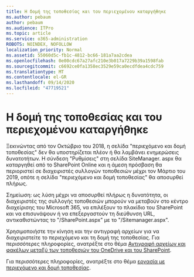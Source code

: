 ```yaml
---
title: Η δομή της τοποθεσίας και του περιεχομένου καταργήθηκε
ms.author: pebaum
author: pebaum
ms.audience: ITPro
ms.topic: article
ms.service: o365-administration
ROBOTS: NOINDEX, NOFOLLOW
localization_priority: Normal
ms.assetid: 55060d5c-fb1c-4812-bc66-181a7aa2cdea
ms.openlocfilehash: 0e00cdc67a27afc210e3b017a7229b39a1598fab
ms.sourcegitcommit: c6692ce0fa1358ec3529e59ca0ecdfdea4cdc759
ms.translationtype: MT
ms.contentlocale: el-GR
ms.lasthandoff: 09/14/2020
ms.locfileid: "47719521"
---
```

# <a name="site-and-content-structure-removed"></a>Η δομή της τοποθεσίας και του περιεχομένου καταργήθηκε

Ξεκινώντας από τον Οκτώβριο του 2018, η σελίδα "περιεχόμενο και δομή τοποθεσίας" δεν θα υποστηρίζεται πλέον ή θα λαμβάνει ενημερώσεις δυνατοτήτων. Η σύνδεση "Ρυθμίσεις" στη σελίδα SiteManager. aspx θα καταργηθεί από το SharePoint Online και η άμεση πρόσβαση θα περιοριστεί σε διαχειριστές συλλογών τοποθεσιών μέχρι τον Μάρτιο του 2019, οπότε η σελίδα "περιεχόμενο και δομή τοποθεσίας" θα αποσυρθεί πλήρως. 

Σημείωση: ως λύση μέχρι να αποσυρθεί πλήρως η δυνατότητα, οι διαχειριστές της συλλογής τοποθεσιών μπορούν να μεταβούν στο κέντρο διαχείρισης του Microsoft 365, να επιλέξουν το πλακίδιο του SharePoint και να επισυνάψουν ή να επεξεργαστούν τη διεύθυνση URL, αντικαθιστώντας το "/SharePoint.aspx" με το "/Sitemanager.aspx". 


Χρησιμοποιήστε την κίνηση και την αντιγραφή αρχείων για να διαχειριστείτε το περιεχόμενο και τη δομή της τοποθεσίας. Για περισσότερες πληροφορίες, ανατρέξτε στο θέμα [Αντιγραφή αρχείων και φακέλων μεταξύ των τοποθεσιών του OneDrive και του SharePoint](https://support.office.com/article/copy-files-and-folders-between-onedrive-and-sharepoint-sites-67a6323e-7fd4-4254-99a8-35613492a82f). 

Για περισσότερες πληροφορίες, ανατρέξτε στο θέμα [εργασία με περιεχόμενο και δομή τοποθεσίας](https://support.office.com/article/Work-with-site-content-and-structure-30fcaad9-02b1-4347-8b03-e1ccc5a4c19f).
